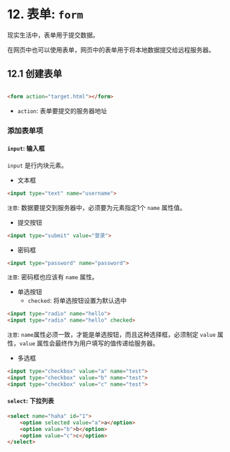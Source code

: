 # 12. 表单: `form`

现实生活中，表单用于提交数据。

在网页中也可以使用表单，网页中的表单用于将本地数据提交给远程服务器。


## 12.1 创建表单

```html

<form action="target.html"></form>
```

* `action`: 表单要提交的服务器地址

### 添加表单项

#### `input`: 输入框

`input` 是行内块元素。

* 文本框

```html
<input type="text" name="username">
```

`注意`: 数据要提交到服务器中，必须要为元素指定1个 `name` 属性值。

* 提交按钮

```html
<input type="submit" value="登录">
```

* 密码框

```html
<input type="password" name="password">
```

`注意`: 密码框也应该有 `name` 属性。

* 单选按钮
    * `checked`: 将单选按钮设置为默认选中

```html
<input type="radio" name="hello">
<input type="radio" name="hello" checked>
```

`注意`: `name`属性必须一致，才能是单选按钮，而且这种选择框，必须制定 `value` 属性，`value` 属性会最终作为用户填写的值传递给服务器。

* 多选框

```html
<input type="checkbox" value="a" name="test">
<input type="checkbox" value="b" name="test">
<input type="checkbox" value="c" name="test">
```

#### `select`: 下拉列表

```html
<select name="haha" id="1">
    <option selected value="a">a</option>
    <option value="b">b</option>
    <option value="c">c</option>
</select>
```
